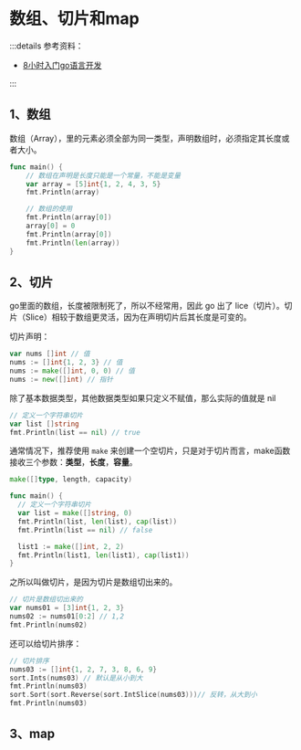 # 数组、切片和map

:::details 参考资料：

- [8小时入门go语言开发](https://www.bilibili.com/video/BV1zu4y187Wb)

:::

## 1、数组

数组（Array），里的元素必须全部为同一类型，声明数组时，必须指定其长度或者大小。

````go
func main() {
	// 数组在声明是长度只能是一个常量，不能是变量
	var array = [5]int{1, 2, 4, 3, 5}
	fmt.Println(array)

	// 数组的使用
	fmt.Println(array[0])
	array[0] = 0
	fmt.Println(array[0])
	fmt.Println(len(array))
}
````

## 2、切片

go里面的数组，长度被限制死了，所以不经常用，因此 go 出了 lice（切片）。切片（Slice）相较于数组更灵活，因为在声明切片后其长度是可变的。

切片声明：

````go
var nums []int // 值
nums := []int{1, 2, 3} // 值
nums := make([]int, 0, 0) // 值
nums := new([]int) // 指针
````

除了基本数据类型，其他数据类型如果只定义不赋值，那么实际的值就是 nil

````go
// 定义一个字符串切片
var list []string
fmt.Println(list == nil) // true
````

通常情况下，推荐使用 `make` 来创建一个空切片，只是对于切片而言，make函数接收三个参数：**类型**，**长度**，**容量**。

````go
make([]type, length, capacity)
````

````go
func main() {
  // 定义一个字符串切片
  var list = make([]string, 0)
  fmt.Println(list, len(list), cap(list))
  fmt.Println(list == nil) // false

  list1 := make([]int, 2, 2)
  fmt.Println(list1, len(list1), cap(list1))
}
````

之所以叫做切片，是因为切片是数组切出来的。

````go
// 切片是数组切出来的
var nums01 = [3]int{1, 2, 3}
nums02 := nums01[0:2] // 1,2
fmt.Println(nums02)
````

还可以给切片排序：

````go
// 切片排序
nums03 := []int{1, 2, 7, 3, 8, 6, 9}
sort.Ints(nums03) // 默认是从小到大
fmt.Println(nums03)
sort.Sort(sort.Reverse(sort.IntSlice(nums03)))// 反转，从大到小
fmt.Println(nums03)
````

## 3、map

